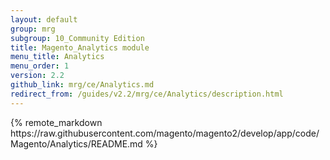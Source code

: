 ```yaml
---
layout: default
group: mrg
subgroup: 10_Community Edition
title: Magento_Analytics module
menu_title: Analytics
menu_order: 1
version: 2.2
github_link: mrg/ce/Analytics.md
redirect_from: /guides/v2.2/mrg/ce/Analytics/description.html
---
```


<div class="mrg-content" markdown="1">
{% remote_markdown https://raw.githubusercontent.com/magento/magento2/develop/app/code/Magento/Analytics/README.md %}
</div>
